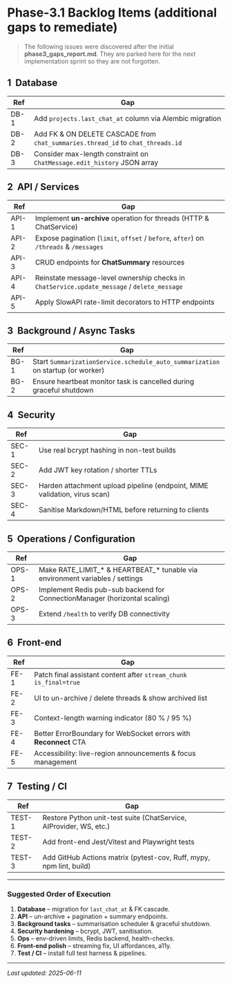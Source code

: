 # Phase-3.1 Backlog Items (additional gaps to remediate)

> The following issues were discovered after the initial **phase3_gaps_report.md**.  They are parked here for the next implementation sprint so they are not forgotten.

## 1&nbsp;&nbsp;Database

| Ref | Gap |
|-----|-----|
| DB-1 | Add `projects.last_chat_at` column via Alembic migration |
| DB-2 | Add FK & ON DELETE CASCADE from `chat_summaries.thread_id` to `chat_threads.id` |
| DB-3 | Consider max-length constraint on `ChatMessage.edit_history` JSON array |

## 2&nbsp;&nbsp;API / Services

| Ref | Gap |
|-----|-----|
| API-1 | Implement **un-archive** operation for threads (HTTP & ChatService) |
| API-2 | Expose pagination (`limit`, `offset` / `before`, `after`) on `/threads` & `/messages` |
| API-3 | CRUD endpoints for **ChatSummary** resources |
| API-4 | Reinstate message-level ownership checks in `ChatService.update_message` / `delete_message` |
| API-5 | Apply SlowAPI rate-limit decorators to HTTP endpoints |

## 3&nbsp;&nbsp;Background / Async Tasks

| Ref | Gap |
|-----|-----|
| BG-1 | Start `SummarizationService.schedule_auto_summarization` on startup (or worker) |
| BG-2 | Ensure heartbeat monitor task is cancelled during graceful shutdown |

## 4&nbsp;&nbsp;Security

| Ref | Gap |
|-----|-----|
| SEC-1 | Use real bcrypt hashing in non-test builds |
| SEC-2 | Add JWT key rotation / shorter TTLs |
| SEC-3 | Harden attachment upload pipeline (endpoint, MIME validation, virus scan) |
| SEC-4 | Sanitise Markdown/HTML before returning to clients |

## 5&nbsp;&nbsp;Operations / Configuration

| Ref | Gap |
|-----|-----|
| OPS-1 | Make RATE_LIMIT_* & HEARTBEAT_* tunable via environment variables / settings |
| OPS-2 | Implement Redis pub-sub backend for ConnectionManager (horizontal scaling) |
| OPS-3 | Extend `/health` to verify DB connectivity |

## 6&nbsp;&nbsp;Front-end

| Ref | Gap |
|-----|-----|
| FE-1 | Patch final assistant content after `stream_chunk is_final=true` |
| FE-2 | UI to un-archive / delete threads & show archived list |
| FE-3 | Context-length warning indicator (80 % / 95 %) |
| FE-4 | Better ErrorBoundary for WebSocket errors with **Reconnect** CTA |
| FE-5 | Accessibility: live-region announcements & focus management |

## 7&nbsp;&nbsp;Testing / CI

| Ref | Gap |
|-----|-----|
| TEST-1 | Restore Python unit-test suite (ChatService, AIProvider, WS, etc.) |
| TEST-2 | Add front-end Jest/Vitest and Playwright tests |
| TEST-3 | Add GitHub Actions matrix (pytest-cov, Ruff, mypy, npm lint, build) |

---

### Suggested Order of Execution

1. **Database** – migration for `last_chat_at` & FK cascade.  
2. **API** – un-archive + pagination + summary endpoints.  
3. **Background tasks** – summarisation scheduler & graceful shutdown.  
4. **Security hardening** – bcrypt, JWT, sanitisation.  
5. **Ops** – env-driven limits, Redis backend, health-checks.  
6. **Front-end polish** – streaming fix, UI affordances, a11y.  
7. **Test / CI** – install full test harness & pipelines.

---

_Last updated: 2025-06-11_

